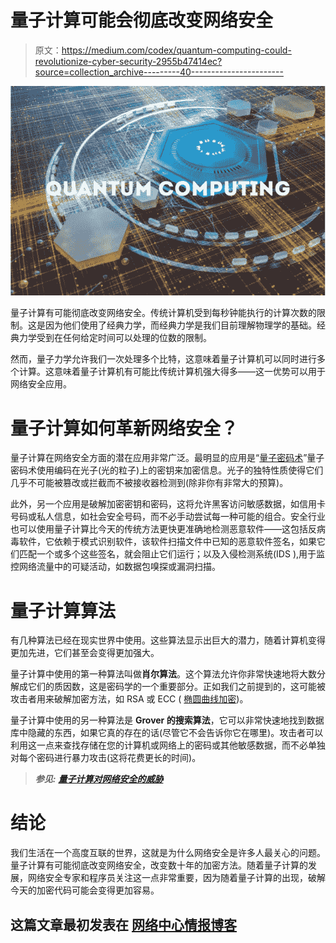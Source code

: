# 量子计算可能会彻底改变网络安全

> 原文：<https://medium.com/codex/quantum-computing-could-revolutionize-cyber-security-2955b47414ec?source=collection_archive---------40----------------------->

![](img/336f1a4dba61a922ba02caf74bc760b8.png)

量子计算有可能彻底改变网络安全。传统计算机受到每秒钟能执行的计算次数的限制。这是因为他们使用了经典力学，而经典力学是我们目前理解物理学的基础。经典力学受到在任何给定时间可以处理的位数的限制。

然而，量子力学允许我们一次处理多个比特，这意味着量子计算机可以同时进行多个计算。这意味着量子计算机有可能比传统计算机强大得多——这一优势可以用于网络安全应用。

# 量子计算如何革新网络安全？

量子计算在网络安全方面的潜在应用非常广泛。最明显的应用是“[量子密码术](https://cyberhubintelligence.com/quantum-computing-threat-to-cybersecurity/)”量子密码术使用编码在光子(光的粒子)上的密钥来加密信息。光子的独特性质使得它们几乎不可能被篡改或拦截而不被接收器检测到(除非你有非常大的预算)。

此外，另一个应用是破解加密密钥和密码，这将允许黑客访问敏感数据，如信用卡号码或私人信息，如社会安全号码，而不必手动尝试每一种可能的组合。安全行业也可以使用量子计算比今天的传统方法更快更准确地检测恶意软件——这包括反病毒软件，它依赖于模式识别软件，该软件扫描文件中已知的恶意软件签名，如果它们匹配一个或多个这些签名，就会阻止它们运行；以及入侵检测系统(IDS ),用于监控网络流量中的可疑活动，如数据包嗅探或漏洞扫描。

# 量子计算算法

有几种算法已经在现实世界中使用。这些算法显示出巨大的潜力，随着计算机变得更加先进，它们甚至会变得更加强大。

量子计算中使用的第一种算法叫做**肖尔算法**。这个算法允许你非常快速地将大数分解成它们的质因数，这是密码学的一个重要部分。正如我们之前提到的，这可能被攻击者用来破解加密方法，如 RSA 或 ECC ( [椭圆曲线加密](https://csrc.nist.gov/Projects/Elliptic-Curve-Cryptography))。

量子计算中使用的另一种算法是 **Grover 的搜索算法**，它可以非常快速地找到数据库中隐藏的东西，如果它真的存在的话(尽管它不会告诉你它在哪里)。攻击者可以利用这一点来查找存储在您的计算机或网络上的密码或其他敏感数据，而不必单独对每个密码进行暴力攻击(这将花费更长的时间)。

> ***参见:*** [***量子计算对网络安全的威胁***](https://cyberhubintelligence.com/quantum-computing-threat-to-cybersecurity/)

# 结论

我们生活在一个高度互联的世界，这就是为什么网络安全是许多人最关心的问题。量子计算有可能彻底改变网络安全，改变数十年的加密方法。随着量子计算的发展，网络安全专家和程序员关注这一点非常重要，因为随着量子计算的出现，破解今天的加密代码可能会变得更加容易。

## **这篇文章最初发表在** [网络中心情报博客](https://cyberhubintelligence.com/quantum-computing-could-revolutionize-cyber-security/)